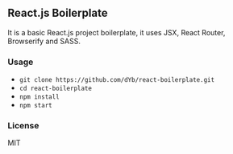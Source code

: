 ## React.js Boilerplate

It is a basic React.js project boilerplate, it uses JSX, React Router, Browserify and SASS.

### Usage

- `git clone https://github.com/dYb/react-boilerplate.git`
- `cd react-boilerplate`
- `npm install`
- `npm start`

### License

MIT
